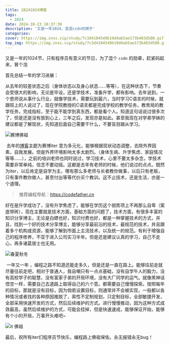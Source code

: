 ```yaml
---
title: 20241024博客
tags:
  - 1024
date: 2024-10-23 18:37:30
description: '又是一年1024，混混csdn的牌子'
categories:
cover: https://img.znxs.vip/study/7c3d4104549b19d4ab5ae173b403d580.gif
top_img: https://img.znxs.vip/study/7c3d4104549b19d4ab5ae173b403d580.gif
---
```


又是一年的1024节，只有程序员有意义的节日，为了混个 `csdn` 的勋章，赶紧码起来，冒个泡

首先总结一年的学习进展：

从去年的较差状态之后（身体状态以及身心状态……等等），在这种状态下，节奏会受很大的影响，无论是毕设，还是学技术，准备升学，都有影响。去年说到，一个恩师说从事什么行业，就像学技术，需要玩到最六，当时学习C语言的时候，就跟班上的人说过了，现在学院教授的C语言都是完成学校的教学任务，教育局的教学任务，完成指标，至于能不能学到真东西，都是看个人。知道这句话说过很多次了，但是还是没有放到心上，三年之后，发现亦是如此。甚至我现在对学弟学妹的建议都是了解现状，先知道后面自己需要干什么，不要盲目跟从学习。

![赛博佛祖](https://img.zcool.cn/community/0169ya2lxarctfs5ubo4dv3132.png)

​	去年的[博客](https://znxs.vip/2023/10/23/1024%E7%A8%8B%E5%BA%8F%E5%91%98%E8%8A%82/)主题为赛博iter  意为多元化，能够根据现状动态调整，去除外界因素，自我发展。但是外界环境影响太多太剧烈。（身体生病、升学焦虑、家庭情况等等……），之前的培训老师也同时说过，学习技术，心里不要太多杂念，学技术需要非常单纯，信念不要动摇。这都是去年有老师的时候，他们说过的点点。既然为iter，以后肯定是自学为主，哪有那么多老师与长者教你做事，以后只有老板，只有事件教你做人，甚至付出等等代价买个教训。这不止技术，还是生活，亦是一个道理。



> ​	推荐编程导航：https://codefather.cn



​	好在是升学成功了，没有升学焦虑了，能够在学历这个弱势项上不再那么自卑（案底带砖），现在主要就是技术方面，基础方面的问题了，技术方面，有很多丰富的知识分享博主，无论是白嫖也好，知识付费也好，都是一种掌握技术的方式，并且，找到一个好的技术分享博主，能够分享最前沿的技术，最规范的技术，并且跟着多个机构或资源，能够了解到市面上主流技术，以及统一的规范。有利于增强自己的程序修养，不亚于进入公司实习半年。但是还是建议认真的学习，自己不走心，再多诸葛居士也无用。

![春夏秋冬](https://tse2-mm.cn.bing.net/th/id/OIP-C.2QcB-lGhe5dxOiSgA67WBgHaEK?w=329&h=185&c=7&r=0&o=5&dpr=1.5&pid=1.7)

​	一年又一年 ，编程之路不知道还能走多久，但是还是一直在路上。能够往前走就尽量往前走吧，相对于普通人，我自嘲只有一点点基础，没有自学牛人的毅力，没有高校学子的聪慧，没有富家子弟的开局环境，没有大厂同学的运气。就像黑神话悟空一样，需要自己去道路上取得自己的六个意。都需要自己慢慢探索。按照每年的目标，那就是没有目标，因为倘若设置目标，则通常并不会被实现，一般都以各种情况或者找的各种原因推脱了，索性不定制规划，只定制目标，全部敏捷开发，全部采用快速开发的方式，然后后续维护的方式。进行慢慢推动，因为这种方式成效最高，虽然后续维护的方式，可能会挂掉，但是快速速成，能够保证开始，能够有个小的开局，万事开头难吧~

![it 佛祖](https://tse4-mm.cn.bing.net/th/id/OIP-C.A2NIBpPyBCTLeytmDYENTQHaGE?w=232&h=190&c=7&r=0&o=5&dpr=1.5&pid=1.7)

​	最后，祝所有iter们程序员节快乐，编程路上佛祖保佑，永无报错永无bug！

